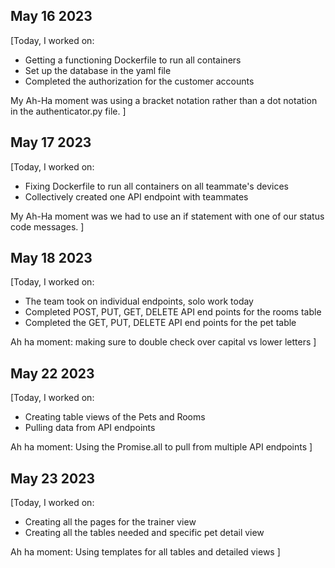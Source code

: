 ## May 16 2023
[Today, I worked on:

- Getting a functioning Dockerfile to run all containers
- Set up the database in the yaml file
- Completed the authorization for the customer accounts

My Ah-Ha moment was using a bracket notation rather than a dot notation in the authenticator.py file.
]

## May 17 2023
[Today, I worked on:

- Fixing Dockerfile to run all containers on all teammate's devices
- Collectively created one API endpoint with teammates

My Ah-Ha moment was we had to use an if statement with one of our status code messages.
]


## May 18 2023
[Today, I worked on:
- The team took on individual endpoints, solo work today
- Completed POST, PUT, GET, DELETE API end points for the rooms table
- Completed the GET, PUT, DELETE API end points for the pet table

Ah ha moment: making sure to double check over capital vs lower letters
]

## May 22 2023
[Today, I worked on:
- Creating table views of the Pets and Rooms
- Pulling data from API endpoints

Ah ha moment: Using the Promise.all to pull from multiple API endpoints
]

## May 23 2023
[Today, I worked on:
- Creating all the pages for the trainer view
- Creating all the tables needed and specific pet detail view

Ah ha moment: Using templates for all tables and detailed views
]
